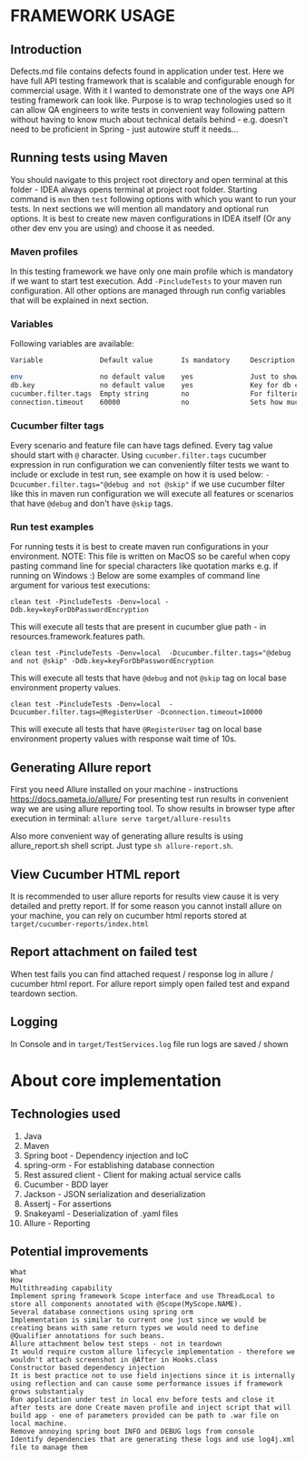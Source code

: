 # FRAMEWORK USAGE

## Introduction
Defects.md file contains defects found in application under test.
Here we have full API testing framework that is scalable and configurable enough for commercial usage.
With it I wanted to demonstrate one of the ways one API testing framework can look like. Purpose is to wrap technologies used 
so it can allow QA engineers to write tests in convenient way following pattern without having to know much about technical details behind - 
e.g. doesn't need to be proficient in Spring - just autowire stuff it needs...

## Running tests using Maven
You should navigate to this project root directory and open terminal at this folder - IDEA always opens 
terminal at project root folder. Starting command is ```mvn``` then ```test``` following options with which you
want to run your tests. In next sections we will mention all mandatory and optional run options.
It is best to create new maven configurations in IDEA itself (Or any other dev env you are using) and choose it as needed.

### Maven profiles
In this testing framework we have only one main profile which is mandatory if we want to start test execution.
Add ```-PincludeTests``` to your maven run configuration. All other options are managed through run config variables 
that will be explained in next section.

### Variables
Following variables are available:
```bash
Variable              Default value       Is mandatory     Description

env                   no default value    yes              Just to show how we can user different properties, use local value for testing local instance of app
db.key                no default value    yes              Key for db connection password decription - Use keyForDbPasswordEncryption value.
cucumber.filter.tags  Empty string        no               For filtering tests to run according to scenario / feature tags
connection.timeout    60000               no               Sets how much fmwk will wait for service response in millis
```

### Cucumber filter tags
Every scenario and feature file can have tags defined. Every tag value should start with ```@``` character.
Using ```cucumber.filter.tags``` cucumber expression in run configuration we can conveniently filter tests we want to include
or exclude in test run, see example on how it is used below:
```-Dcucumber.filter.tags="@debug and not @skip"``` if we use cucumber filter like this in maven run configuration we will 
execute all features or scenarios that have ```@debug``` and don't have ```@skip``` tags.


### Run test examples
For running tests it is best to create maven run configurations in your environment.
NOTE: This file is written on MacOS so be careful when copy pasting command line for special characters like quotation marks e.g. if running on Windows :)
Below are some examples of command line argument for various test executions:

```
clean test -PincludeTests -Denv=local -Ddb.key=keyForDbPasswordEncryption
```

This will execute all tests that are present in cucumber glue path - in resources.framework.features path.

```
clean test -PincludeTests -Denv=local  -Dcucumber.filter.tags="@debug and not @skip" -Ddb.key=keyForDbPasswordEncryption
```

This will execute all tests that have ```@debug``` and not ```@skip``` tag on local base environment property values.

```
clean test -PincludeTests -Denv=local  -Dcucumber.filter.tags=@RegisterUser -Dconnection.timeout=10000
```

This will execute all tests that have ```@RegisterUser``` tag on local base environment property values with response wait time of 10s.


## Generating Allure report
First you need Allure installed on your machine - instructions https://docs.qameta.io/allure/
For presenting test run results in convenient way we are using allure reporting tool. To show results in browser type after execution in terminal:
```allure serve target/allure-results```

Also more convenient way of generating allure results is using allure_report.sh shell script. Just type ```sh allure-report.sh```.


## View Cucumber HTML report
It is recommended to user allure reports for results view cause it is very detailed and pretty report. If for some reason
you cannot install allure on your machine, you can rely on cucumber html reports stored at ```target/cucumber-reports/index.html```

## Report attachment on failed test
When test fails you can find attached request / response log in allure / cucumber html report. 
For allure report simply open failed test and expand teardown section.

## Logging
In Console and in ```target/TestServices.log``` file run logs are saved / shown

# About core implementation

## Technologies used
1. Java
2. Maven
3. Spring boot - Dependency injection and IoC
4. spring-orm - For establishing database connection
4. Rest assured client - Client for making actual service calls
5. Cucumber - BDD layer
6. Jackson - JSON serialization and deserialization
7. Assertj - For assertions
8. Snakeyaml - Deserialization of .yaml files
9. Allure - Reporting

## Potential improvements
```
What                                                                                   How
Multithreading capability                                                              Implement spring framework Scope interface and use ThreadLocal to store all components annotated with @Scope(MyScope.NAME).
Several database connections using spring orm                                          Implementation is similar to current one just since we would be creating beans with same return types we would need to define @Qualifier annotations for such beans.
Allure attachment below test steps - not in teardown                                   It would require custom allure lifecycle implementation - therefore we wouldn't attach screenshot in @After in Hooks.class
Constructor based dependency injection                                                 It is best practice not to use field injections since it is internally using reflection and can cause some performance issues if framework grows substantialy
Run application under test in local env before tests and close it after tests are done Create maven profile and inject script that will build app - one of parameters provided can be path to .war file on local machine. 
Remove annoying spring boot INFO and DEBUG logs from console                           Identify dependencies that are generating these logs and use log4j.xml file to manage them
```